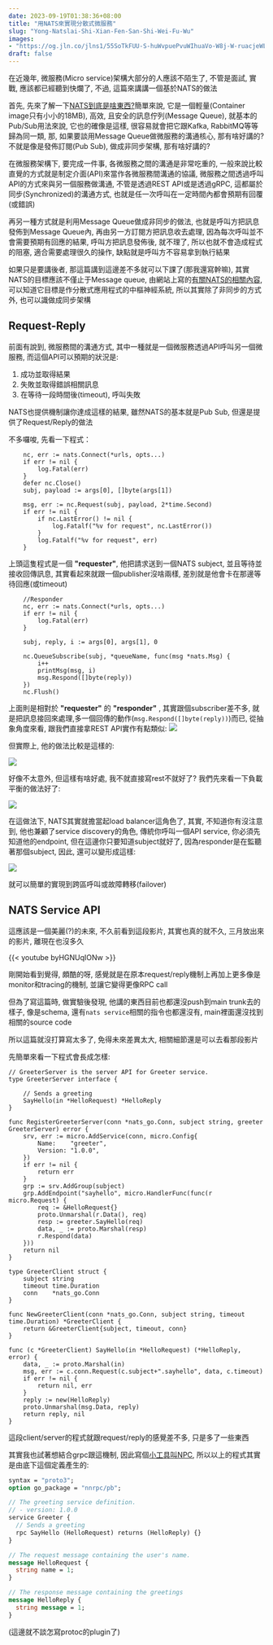 ```yaml
---
date: 2023-09-19T01:38:36+08:00
title: "用NATS來實現分散式微服務"
slug: "Yong-Natslai-Shi-Xian-Fen-San-Shi-Wei-Fu-Wu"
images: 
- "https://og.jln.co/jlns1/55SoTkFUU-S-huWvpuePvuWIhuaVo-W8j-W-ruacjeWLmQ"
draft: false
---
```

在近幾年, 微服務(Micro service)架構大部分的人應該不陌生了, 不管是面試, 實戰, 應該都已經聽到快爛了, 不過, 這篇來講講一個基於NATS的做法

首先, 先來了解一下[NATS到底是啥東西?](https://nats.io/about/)簡單來說, 它是一個輕量(Container image只有小小的18MB), 高效, 且安全的訊息佇列(Message Queue), 就基本的Pub/Sub用法來說, 它也的確像是這樣, 很容易就會把它跟Kafka, RabbitMQ等等歸為同一類, 那, 如果要談用Message Queue做微服務的溝通核心, 那有啥好講的? 不就是像是發佈訂閱(Pub Sub), 做成非同步架構, 那有啥好講的?

在微服務架構下, 要完成一件事, 各微服務之間的溝通是非常吃重的, 一般來說比較直覺的方式就是制定介面(API)來當作各微服務間溝通的協議, 微服務之間透過呼叫API的方式來與另一個服務做溝通, 不管是透過REST API或是透過gRPC, 這都屬於同步(Synchronized)的溝通方式, 也就是任一次呼叫在一定時間內都會預期有回覆(或錯誤)

再另一種方式就是利用Message Queue做成非同步的做法, 也就是呼叫方把訊息發佈到Message Queue內, 再由另一方訂閱方把訊息收去處理, 因為每次呼叫並不會需要預期有回應的結果, 呼叫方把訊息發佈後, 就不理了, 所以也就不會造成程式的阻塞, 適合需要處理很久的操作, 缺點就是呼叫方不容易拿到執行結果

如果只是要講後者, 那這篇講到這邊差不多就可以下課了(那我還寫幹嘛), 其實NATS的目標應該不僅止于Message queue, 由網站上寫的[有關NATS的相關內容](https://nats.io/about/), 可以知道它目標是作分散式應用程式的中樞神經系統, 所以其實除了非同步的方式外, 也可以識做成同步架構

## Request-Reply
前面有說到, 微服務間的溝通方式, 其中一種就是一個微服務透過API呼叫另一個微服務, 而這個API可以預期的狀況是: 
1. 成功並取得結果
2. 失敗並取得錯誤相關訊息
3. 在等待一段時間後(timeout), 呼叫失敗

NATS也提供機制讓你達成這樣的結果, 雖然NATS的基本就是Pub Sub, 但還是提供了Request/Reply的做法

不多囉唆, 先看一下程式：

```golang
    nc, err := nats.Connect(*urls, opts...)
	if err != nil {
		log.Fatal(err)
	}
	defer nc.Close()
	subj, payload := args[0], []byte(args[1])

	msg, err := nc.Request(subj, payload, 2*time.Second)
	if err != nil {
		if nc.LastError() != nil {
			log.Fatalf("%v for request", nc.LastError())
		}
		log.Fatalf("%v for request", err)
	}
```
上頭這隻程式是一個 **"requester"**, 他把請求送到一個NATS subject, 並且等待並接收回傳訊息, 其實看起來就跟一個publisher沒啥兩樣, 差別就是他會卡在那邊等待回應(或timeout)

```golang
    //Responder
    nc, err := nats.Connect(*urls, opts...)
	if err != nil {
		log.Fatal(err)
	}

	subj, reply, i := args[0], args[1], 0

	nc.QueueSubscribe(subj, *queueName, func(msg *nats.Msg) {
		i++
		printMsg(msg, i)
		msg.Respond([]byte(reply))
	})
	nc.Flush()
```

上面則是相對於 **"requester"** 的 **"responder"** , 其實跟個subscriber差不多, 就是把訊息接回來處理,多一個回傳的動作(`msg.Respond([]byte(reply))`)而已, 從抽象角度來看, 跟我們直接拿REST API實作有點類似:
![](/post/image/restapi.png)

但實際上, 他的做法比較是這樣的:

![](/post/image/reqresp.png)

好像不太意外, 但這樣有啥好處, 我不就直接寫rest不就好了? 我們先來看一下負載平衡的做法好了:

![](/post/image/lbrrr.png)

在這做法下, NATS其實就擔當起load balancer這角色了, 其實, 不知道你有沒注意到, 他也兼顧了service discovery的角色, 傳統你呼叫一個API service, 你必須先知道他的endpoint, 但在這邊你只要知道subject就好了, 因為responder是在監聽著那個subject, 因此, 還可以變形成這樣:

![](/post/image/crosszoneee.png)

就可以簡單的實現到跨區呼叫或故障轉移(failover)

## NATS Service API

這應該是一個美麗(?)的未來, 不久前看到這段影片, 其實也真的就不久, 三月放出來的影片, 離現在也沒多久

{{< youtube byHGNUqIONw >}}

剛開始看到覺得, 頗酷的呀, 感覺就是在原本request/reply機制上再加上更多像是monitor和tracing的機制, 並讓它變得更像RPC call

但為了寫這篇時, 做實驗後發現, 他講的東西目前也都還沒push到main trunk去的樣子, 像是schema, 還有`nats service`相關的指令也都還沒有, main裡面還沒找到相關的source code

所以這篇就沒打算寫太多了, 免得未來差異太大, 相關細節還是可以去看那段影片

先簡單來看一下程式會長成怎樣:

```golang
// GreeterServer is the server API for Greeter service.
type GreeterServer interface {

	// Sends a greeting
	SayHello(in *HelloRequest) *HelloReply
}

func RegisterGreeterServer(conn *nats_go.Conn, subject string, greeter GreeterServer) error {
	srv, err := micro.AddService(conn, micro.Config{
		Name:    "greeter",
		Version: "1.0.0",
	})
	if err != nil {
		return err
	}
	grp := srv.AddGroup(subject)
	grp.AddEndpoint("sayhello", micro.HandlerFunc(func(r micro.Request) {
		req := &HelloRequest{}
		proto.Unmarshal(r.Data(), req)
		resp := greeter.SayHello(req)
		data, _ := proto.Marshal(resp)
		r.Respond(data)
	}))
	return nil
}

type GreeterClient struct {
	subject string
	timeout time.Duration
	conn    *nats_go.Conn
}

func NewGreeterClient(conn *nats_go.Conn, subject string, timeout time.Duration) *GreeterClient {
	return &GreeterClient{subject, timeout, conn}
}

func (c *GreeterClient) SayHello(in *HelloRequest) (*HelloReply, error) {
	data, _ := proto.Marshal(in)
	msg, err := c.conn.Request(c.subject+".sayhello", data, c.timeout)
	if err != nil {
		return nil, err
	}
	reply := new(HelloReply)
	proto.Unmarshal(msg.Data, reply)
	return reply, nil
}
```

這段client/server的程式就跟request/reply的感覺差不多, 只是多了一些東西

其實我也試著想結合grpc跟這機制, 因此寫個[小工具叫NPC](https://github.com/julianshen/npc/), 所以以上的程式其實是由底下這個定義產生的:

```proto
syntax = "proto3";
option go_package = "nnrpc/pb";

// The greeting service definition.
// - version: 1.0.0
service Greeter {
  // Sends a greeting
  rpc SayHello (HelloRequest) returns (HelloReply) {}
}

// The request message containing the user's name.
message HelloRequest {
  string name = 1;
}

// The response message containing the greetings
message HelloReply {
  string message = 1;
}
```

(這邊就不談怎寫protoc的plugin了)